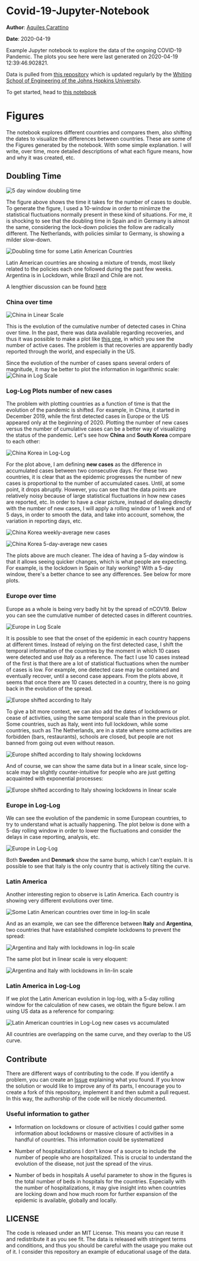 # Covid-19-Jupyter-Notebook
**Author**: [Aquiles Carattino](https://www.aquicarattino.com)

**Date**: 2020-04-19

Example Jupyter notebook to explore the data of the ongoing COVID-19 Pandemic. The plots you see here were last generated on 2020-04-19 12:39:46.902821. 

Data is pulled from [this repository](https://github.com/CSSEGISandData/COVID-19) which is updated regularly by the [Whiting School of Engineering of the Johns Hopkins University](https://systems.jhu.edu/research/public-health/ncov/).

To get started, head to [this notebook](https://github.com/aquilesC/Covid-19-Jupyter-Notebook/blob/master/Covid_Time_Series.ipynb)

# Figures
The notebook explores different countries and compares them, also shifting the dates to visualize the differences between countries. These are some of the Figures generated by the notebook. With some simple explanation. I will write, over time, more detailed descriptions of what each figure means, how and why it was created, etc.

## Doubling Time
![5 day window doubling time](./Figures/Doubling_Time_Net_Ger_Spa_US_Ita_10_Swe_day.png)

The figure above shows the time it takes for the number of cases to double. To generate the figure, I used a 10-window in order to miniimze the statistical fluctuations normally present in these kind of situations. For me, it is shocking to see that the doubling time in Spain and in Germany is almost the same, considering the lock-down policies the follow are radically different. The Netherlands, with policies similar to Germany, is showing a milder slow-down. 

![Doubling time for some Latin American Countries](./Figures/Doubling_Time_Arg_Chi_Bra_Mex_5_day.png)

Latin American countries are showing a mixture of trends, most likely related to the policies each one followed during the past few weeks. Argentina is in Lockdown, while Brazil and Chile are not. 

A lengthier discussion can be found [here](Doubling_Time.md)


### China over time
![China in Linear Scale](./Figures/China_Lin_Lin.png)

This is the evolution of the cumulative number of detected cases in China over time. In the past, there was data available regarding recoveries, and thus it was possible to make a plot like [this one](https://github.com/aquilesC/Covid-19-Jupyter-Notebook/blob/master/Figures_archive/China_Lin_Lin.png), in which you see the number of active cases. The problem is that recoveries are apparently badly reported through the world, and especially in the US. 

Since the evolution of the number of cases spans several orders of magnitude, it may be better to plot the information in logarithmic scale:
![China in Log Scale](./Figures/China_Log_Lin.png)

### Log-Log Plots number of new cases
The problem with plotting countries as a function of time is that the evolution of the pandemic is shifted. For example, in China, it started in December 2019, while the first detected cases in Europe or the US appeared only at the beginning of 2020. Plotting the number of new cases versus the number of cumulative cases can be a better way of visualizing the status of the pandemic. Let's see how **China** and **South Korea** compare to each other:

![China Korea in Log-Log](./Figures/China_Korea_Log_Log_New_Cumulative.png)

For the plot above, I am defining **new cases** as the difference in accumulated cases between two consecutive days. For these two countries, it is clear that as the epidemic progresses the number of new cases is proportional to the number of accumulated cases. Until, at some point, it drops abruptly. However, you can see that the data points are relatively noisy because of large statistical fluctuations in how new cases are reported, etc. In order to have a clear picture, instead of dealing directly with the number of new cases, I will apply a rolling window of 1 week and of 5 days, in order to smooth the data, and take into account, somehow, the variation in reporting days, etc.

![China Korea weekly-average new cases](./Figures/China_Korea_Log_Log_New_Cumulative_weekly.png)

![China Korea 5-day-average new cases](./Figures/China_Korea_Log_Log_New_Cumulative_5_days.png)

The plots above are much cleaner. The idea of having a 5-day window is that it allows seeing quicker changes, which is what people are expecting. For example, is the lockdown in Spain or Italy working? With a 5-day window, there's a better chance to see any differences. See below for more plots. 

### Europe over time
Europe as a whole is being very badly hit by the spread of nCOV19. Below you can see the cumulative number of detected cases in different countries. 

![Europe in Log Scale](./Figures/Europe_Log_Lin_01.png)

It is possible to see that the onset of the epidemic in each country happens at different times. Instead of relying on the first detected case, I shift the temporal information of the countries by the moment in which 10 cases were detected and use *Italy* as a reference. The fact I use 10 cases instead of the first is that there are a lot of statistical fluctuations when the number of cases is low. For example, one detected case may be contained and eventually recover, until a second case appears. From the plots above, it seems that once there are 10 cases detected in a country, there is no going back in the evolution of the spread. 

![Europe shifted according to Italy](./Figures/Europe_countries_shifted_log_lin.png)

To give a bit more context, we can also add the dates of lockdowns or cease of activities, using the same temporal scale than in the previous plot. Some countries, such as Italy, went into full lockdown, while some countries, such as The Netherlands, are in a state where some activities are forbidden (bars, restaurants), schools are closed, but people are not banned from going out even without reason. 

![Europe shifted according to Italy showing lockdowns](./Figures/Europe_countries_shifted_log_lin_with_lockdowns.png)

And of course, we can show the same data but in a linear scale, since log-scale may be slightly counter-intuitive for people who are just getting acquainted with exponential processes:

![Europe shifted according to Italy showing lockdowns in linear scale](./Figures/Europe_countries_shifted_lin_lin_with_lockdowns.png)

### Europe in Log-Log
We can see the evolution of the pandemic in some European countries, to try to understand what is actually happening. The plot below is done with a 5-day rolling window in order to lower the fluctuations and consider the delays in case reporting, analysis, etc. 

![Europe in Log-Log](./Figures/Europe_Log_Log_New_Cumulative_5_days.png)

Both **Sweden** and **Denmark** show the same bump, which I can't explain. It is possible to see that Italy is the only country that is actively tilting the curve. 

### Latin America
Another interesting region to observe is Latin America. Each country is showing very different evolutions over time. 

![Some Latin American countries over time in log-lin scale](./Figures/Latin_America_Log_Lin.png)

And as an example, we can see the difference between **Italy** and **Argentina**, two countries that have established complete lockdowns to prevent the spread:

![Argentina and Italy with lockdowns in log-lin scale](./Figures/Argentina_Italy_log_lin_with_lockdowns.png)

The same plot but in linear scale is very eloquent:

![Argentina and Italy with lockdowns in lin-lin scale](./Figures/Argentina_Italy_lin_lin_with_lockdowns.png)

### Latin America in Log-Log
If we plot the Latin American evolution in log-log, with a 5-day rolling window for the calculation of new cases, we obtain the figure below. I am using US data as a reference for comparing:

![Latin American countries in Log-Log new cases vs accumulated](./Figures/Latin_America_Log_Log_New_Cumulative_5_days.png)

All countries are overlapping on the same curve, and they overlap to the US curve. 

## Contribute
There are different ways of contributing to the code. If you identify a problem, you can create an [Issue](https://github.com/aquilesC/Covid-19-Jupyter-Notebook/issues) explaining what you found. If you know the solution or would like to improve any of its parts, I encourage you to create a fork of this repository, implement it and then submit a pull request. In this way, the authorship of the code will be nicely documented. 

### Useful information to gather
- Information on lockdowns or closure of activities
    I could gather some information about lockdowns or massive closure of activities in a handful of countries. This information could be systematized
    
- Number of hospitalizations
    I don't know of a source to include the number of people who are hospitalized. This is crucial to understand the evolution of the disease, not just the spread of the virus.
    
- Number of beds in hospitals
    A useful parameter to show in the figures is the total number of beds in hospitals for the countries. Especially with the number of hospitalizations, it may give insight into when countries are locking down and how much room for further expansion of the epidemic is available, globally and locally.


## LICENSE
The code is released under an MIT License. This means you can reuse it and redistribute it as you see fit. The data is released with stringent terms and conditions, and thus you should be careful with the usage you make out of it. I consider this repository an example of educational usage of the data. 